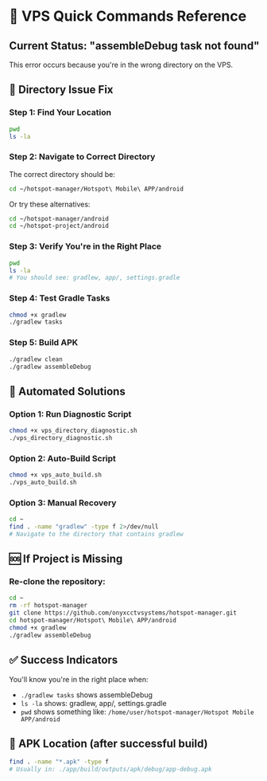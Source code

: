 # 🚀 VPS Quick Commands Reference

## Current Status: "assembleDebug task not found"
This error occurs because you're in the wrong directory on the VPS.

## 📍 Directory Issue Fix

### Step 1: Find Your Location
```bash
pwd
ls -la
```

### Step 2: Navigate to Correct Directory
The correct directory should be:
```bash
cd ~/hotspot-manager/Hotspot\ Mobile\ APP/android
```

Or try these alternatives:
```bash
cd ~/hotspot-manager/android
cd ~/hotspot-project/android
```

### Step 3: Verify You're in the Right Place
```bash
pwd
ls -la
# You should see: gradlew, app/, settings.gradle
```

### Step 4: Test Gradle Tasks
```bash
chmod +x gradlew
./gradlew tasks
```

### Step 5: Build APK
```bash
./gradlew clean
./gradlew assembleDebug
```

## 🔧 Automated Solutions

### Option 1: Run Diagnostic Script
```bash
chmod +x vps_directory_diagnostic.sh
./vps_directory_diagnostic.sh
```

### Option 2: Auto-Build Script
```bash
chmod +x vps_auto_build.sh
./vps_auto_build.sh
```

### Option 3: Manual Recovery
```bash
cd ~
find . -name "gradlew" -type f 2>/dev/null
# Navigate to the directory that contains gradlew
```

## 🆘 If Project is Missing

### Re-clone the repository:
```bash
cd ~
rm -rf hotspot-manager
git clone https://github.com/onyxcctvsystems/hotspot-manager.git
cd hotspot-manager/Hotspot\ Mobile\ APP/android
chmod +x gradlew
./gradlew assembleDebug
```

## ✅ Success Indicators

You'll know you're in the right place when:
- `./gradlew tasks` shows assembleDebug
- `ls -la` shows: gradlew, app/, settings.gradle
- `pwd` shows something like: `/home/user/hotspot-manager/Hotspot Mobile APP/android`

## 📱 APK Location (after successful build)
```bash
find . -name "*.apk" -type f
# Usually in: ./app/build/outputs/apk/debug/app-debug.apk
```
